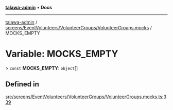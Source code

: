 [**talawa-admin**](../../../../../README.md) • **Docs**

***

[talawa-admin](../../../../../modules.md) / [screens/EventVolunteers/VolunteerGroups/VolunteerGroups.mocks](../README.md) / MOCKS\_EMPTY

# Variable: MOCKS\_EMPTY

\> `const` **MOCKS\_EMPTY**: `object`[]

## Defined in

[src/screens/EventVolunteers/VolunteerGroups/VolunteerGroups.mocks.ts:339](https://github.com/PalisadoesFoundation/talawa-admin/blob/084ac7e92dede9766b77e75cf296f40165965140/src/screens/EventVolunteers/VolunteerGroups/VolunteerGroups.mocks.ts#L339)
